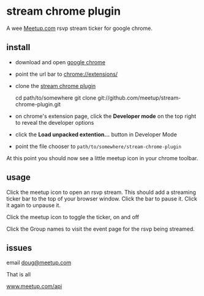 # stream chrome plugin

A wee [Meetup.com](http://meetup.com) rsvp stream ticker for google chrome.

## install

  * download and open [google chrome](http://www.google.com/chrome/)
  * point the url bar to [chrome://extensions/](chrome://extensions/)
  * clone the [stream chrome plugin](https://github.com/meetup/stream-chrome-plugin)

      cd path/to/somewhere
      git clone git://github.com/meetup/stream-chrome-plugin.git

  * on chrome's extension page, click the **Developer mode** on the top right to reveal the developer options
  * click the **Load unpacked extention...** button in Developer Mode
  * point the file chooser to `path/to/somewhere/stream-chrome-plugin`

At this point you should now see a little meetup icon in your chrome toolbar.

## usage

 Click the meetup icon to open an rsvp stream. This should add a streaming ticker bar to the
 top of your browser window. Click the bar to pause it. Click it again to unpause it.

 Click the meetup icon to toggle the ticker, on and off

 Click the Group names to visit the event page for the rsvp being streamed.

## issues

email doug@meetup.com

That is all

www.meetup.com/api
